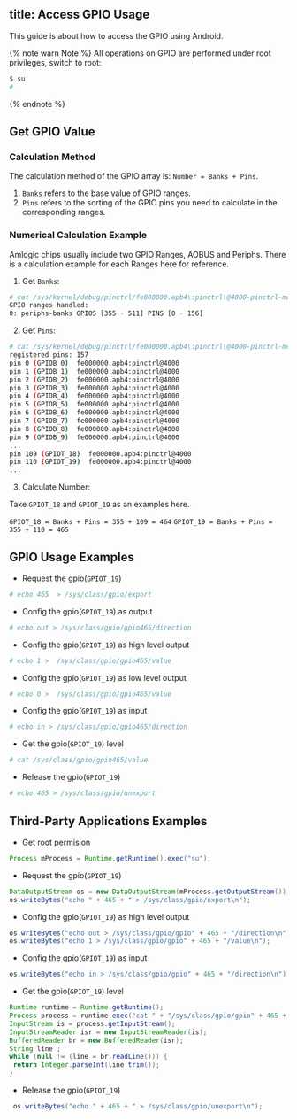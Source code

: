 title: Access GPIO Usage
---

This guide is about how to access the GPIO using Android.

{% note warn Note %}
All operations on GPIO are performed under root privileges, switch to root:

```sh
$ su
#
```

{% endnote %}



## Get GPIO Value

### Calculation Method

The calculation method of the GPIO array is: `Number = Banks + Pins`.

1. `Banks` refers to the base value of GPIO ranges.
2. `Pins` refers to the sorting of the GPIO pins you need to calculate in the corresponding ranges.

### Numerical Calculation Example

Amlogic chips usually include two GPIO Ranges, AOBUS and Periphs. There is a calculation example for each Ranges here for reference.


1. Get `Banks`:

```sh
# cat /sys/kernel/debug/pinctrl/fe000000.apb4\:pinctrl\@4000-pinctrl-meson/gpio-ranges
GPIO ranges handled:
0: periphs-banks GPIOS [355 - 511] PINS [0 - 156]
```

2. Get `Pins`:

```sh
# cat /sys/kernel/debug/pinctrl/fe000000.apb4\:pinctrl\@4000-pinctrl-meson/pins
registered pins: 157
pin 0 (GPIOB_0)  fe000000.apb4:pinctrl@4000
pin 1 (GPIOB_1)  fe000000.apb4:pinctrl@4000
pin 2 (GPIOB_2)  fe000000.apb4:pinctrl@4000
pin 3 (GPIOB_3)  fe000000.apb4:pinctrl@4000
pin 4 (GPIOB_4)  fe000000.apb4:pinctrl@4000
pin 5 (GPIOB_5)  fe000000.apb4:pinctrl@4000
pin 6 (GPIOB_6)  fe000000.apb4:pinctrl@4000
pin 7 (GPIOB_7)  fe000000.apb4:pinctrl@4000
pin 8 (GPIOB_8)  fe000000.apb4:pinctrl@4000
pin 9 (GPIOB_9)  fe000000.apb4:pinctrl@4000
...
pin 109 (GPIOT_18)  fe000000.apb4:pinctrl@4000
pin 110 (GPIOT_19)  fe000000.apb4:pinctrl@4000
...
```

3. Calculate Number:

Take `GPIOT_18` and `GPIOT_19` as an examples here.

`GPIOT_18 = Banks + Pins = 355 + 109 = 464`
`GPIOT_19 = Banks + Pins = 355 + 110 = 465`


## GPIO Usage Examples

* Request the gpio(`GPIOT_19`)
```bash
# echo 465  > /sys/class/gpio/export
```

* Config the gpio(`GPIOT_19`) as  output
```bash
# echo out > /sys/class/gpio/gpio465/direction
```

* Config the gpio(`GPIOT_19`) as high level output
```bash
# echo 1 >  /sys/class/gpio/gpio465/value
```

* Config  the gpio(`GPIOT_19`) as low level output
```bash
# echo 0 >  /sys/class/gpio/gpio465/value
```

* Config the gpio(`GPIOT_19`) as input
```bash
# echo in > /sys/class/gpio/gpio465/direction
```

* Get the gpio(`GPIOT_19`) level
```bash
# cat /sys/class/gpio/gpio465/value
```

* Release the gpio(`GPIOT_19`)
```bash
# echo 465 > /sys/class/gpio/unexport
```

## Third-Party Applications Examples

* Get root permision
```java
Process mProcess = Runtime.getRuntime().exec("su");
```

* Request the gpio(`GPIOT_19`)
```java
DataOutputStream os = new DataOutputStream(mProcess.getOutputStream());
os.writeBytes("echo " + 465 + " > /sys/class/gpio/export\n");
```

* Config the gpio(`GPIOT_19`) as high level output
```java
os.writeBytes("echo out > /sys/class/gpio/gpio" + 465 + "/direction\n");
os.writeBytes("echo 1 > /sys/class/gpio/gpio" + 465 + "/value\n");
```

* Config the gpio(`GPIOT_19`) as input
```java
os.writeBytes("echo in > /sys/class/gpio/gpio" + 465 + "/direction\n");
```

* Get the gpio(`GPIOT_19`) level
```java
Runtime runtime = Runtime.getRuntime(); 
Process process = runtime.exec("cat " + "/sys/class/gpio/gpio" + 465 + "/value");  
InputStream is = process.getInputStream(); 
InputStreamReader isr = new InputStreamReader(is); 
BufferedReader br = new BufferedReader(isr); 
String line ; 
while (null != (line = br.readLine())) { 
 return Integer.parseInt(line.trim()); 
} 
```

* Release the gpio(`GPIOT_19`)
```java
 os.writeBytes("echo " + 465 + " > /sys/class/gpio/unexport\n");
```

